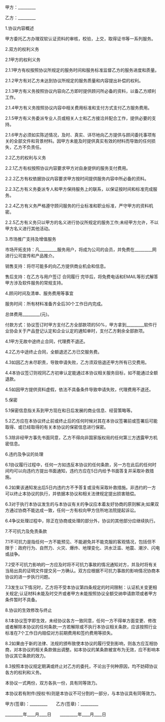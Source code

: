 
 


甲方：_________


乙方：_________


1.协议内容概述


甲方委托乙方办理双软认证资料的审核，校验，上交，取得证书等一系列服务。


2.双方的权利义务


2.1甲方的权利义务


2.1.1甲方有权按照协议所规定的服务时间和服务标准监督乙方的服务进度和质量。


2.1.2甲方有对乙方未达到协议所规定的服务质量和内容提出补偿的权利。


2.1.3甲方有义务按照协议内容向乙方即时提供顾问所必备的资料，以备乙方顺利工作。


2.1.4甲方有义务按照协议内容中相关费用标准和支付方式支付乙方服务费用。


2.1.5甲方有义务委派专业人员或相关人士和乙方接洽并配合工作，提供必要的支持。


2.1.6甲方必须如实陈述情况，及时、真实、详尽地向乙方提供与顾问委托事项有关的全部文件和背景材料。因甲方未能及时提供真实有效的材料而导致的任何损失，乙方不负责任。


2.2乙方的权利与义务


2.2.1乙方有权按照协议内容要求甲方对自身提供的服务支付费用。


2.2.2乙方有权依据协议内容要求甲方按时间提供服务内容中所必备的资料。


2.2.3乙方有义务委派专人和甲方保持服务上的联系，以保证按时间和标准完成服务。


2.2.4乙方有义务严格遵守顾问服务的行业标准和职业标准，严守甲方的资料机密。


2.2.5乙方有义务只以甲方的名义进行协议所规定的服务工作;未经甲方允许，不以甲方名义进行其他活动。


3.市场推广支持及增值服务


市场开拓支持：凡_________服务用户，将成为公司的会员，并免费在_________网进行公司宣传和产品推介。


销售支持：将尽可能多的向乙方提供商业机会和信息。


售后支持：在乙方与用户签订
合同履行
完毕后，将免费电话和EMAIL等形式解答甲方涉及软件服务的常规支持。


4.顾问时间及清单、服务费用等事宜


服务时间：所有材料准备齐全后30个工作日内完成。


总体费用_________(元)。


付款方式：协议签订时甲方支付乙方全部款项的50%，甲方拿到_________软件行业协会关于产品登记认定和企业认定的通知单时，支付乙方剩余全部款项。


4.1甲方无故中途终止合同，代理费不退还。


4.2乙方中途终止合同，全额退还乙方已交服务费。


4.3如因乙方未尽职责，导致申请失败，乙方须双倍退还甲方所有已交费用。


4.4本协议签订则视同乙方初审认定能通过本协议相关服务目标，如不能通过全额退款。


4.5如因甲方提供资料虚假，依法不具备条件导致申请失败，代理费用不退还。


5.保密


5.1保密信息指关系到甲方现在和日后发展的商业信息、经营策略等。


5.2乙方应在本协议终止前或终止后的任何时候对其在本协议签署前或签署后可能取得、或已经取得的有关本协议的保密信息进行保密。


5.3除非经甲方事先书面同意，乙方不得向非国家版权局的任何第三方透露甲方机密信息。


6.违约及争议的处理


6.1协议履行过程中，任何一方如违反本协议的任何条款，另一方在此后的任何时间均可以向违约方提出书面通知，违约方应在5日内给予书面答复并采取补救措施。


6.2如果该通知发出后5日内违约方不予答复或没有采取补救措施。非违约的一方可以终止本协议的执行，并依据本协议和相关法律规定提出损害赔偿。


6.3对于执行本协议发生的与本协议有关的争议应本着友好协商的原则解决;如果双方通过协商不能达成一致，任何一方有权向甲方住所地法院提起诉讼。


6.4争议处理过程中，除正在协商或处理的部分外，协议的其他部分应继续执行。


7.不可抗力及免责条款


7.1不可抗力是指任何一方不能预见、不能避免并不能克服的客观情况，包括但不限于：政府行为、自然力、火灾、爆炸、地理变化、洪水泛滥、地震、潮汐、闪电或战争。


7.2受不可抗力影响的一方应及时将不可抗力事故的情况通知对方，并及时将有关当局出具的证明文件提交另一方确认。双方应根据不可抗力事故的影响情况协商本协议的进一步执行问题。


7.3发生以下情况时，乙方将不受本协议第四条规定的时间限制：认证机关变更相关规定;认证材料未能及时交齐或者甲方未能按照协议全额交纳申请款项或者甲方条件暂时不具备。


8.协议的生效修改与终止


8.1本协议签字即生效，未经协议各方一致同意，任何一方不得单方面变更、修改或者解除本协议的任何条款;一方若解除或不执行本协议相关条款，应该按照行业标准在7个工作日内赔偿对方前期费用和签约费用等损失。


8.2如果由于新的法律、法规的颁布致使本协议的履行受到影响，则各方应互相协商，对本协议的相关条款做出调整。如本协议的某条款被宣布为无效，应不影响本协议其它条款的效力。


8.3按照本协议规定期满或终止对乙方的委托，不论出于何种原因，均不妨碍协议各方的权利和义务。


本协议一式两份，双方各执一份，具有同等效力。


本协议若有附件(授权书)则是本协议不可分割的一部分，与本协议具有同等效力。


甲方(签章)：_________　　乙方(签章)：_________


_________年____月____日　　_________年____月____日
 


 

 
 
 
 
 
  


  
 

  


  


  
 
 
 
 

